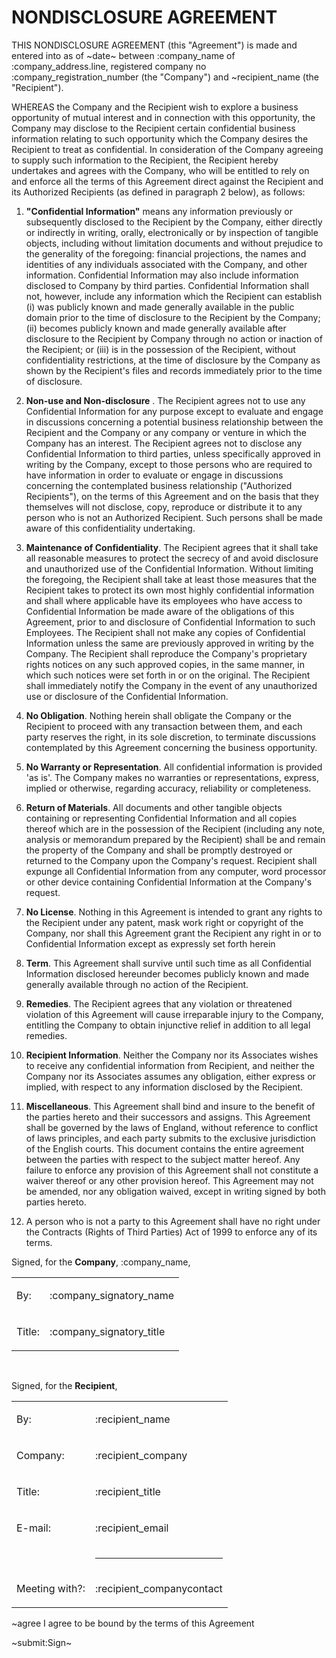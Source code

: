 # NONDISCLOSURE AGREEMENT
THIS NONDISCLOSURE AGREEMENT (this "Agreement") is made and entered into as of ~date~ between :company_name of :company_address.line, registered company no :company_registration_number (the "Company") and ~recipient_name (the "Recipient").

WHEREAS the Company and the Recipient wish to explore a business opportunity of mutual interest and in connection with this opportunity, the Company may disclose to the Recipient certain confidential business information relating to such opportunity which the Company desires the Recipient to treat as confidential.  In consideration of the Company agreeing to supply such information to the Recipient, the Recipient hereby undertakes and agrees with the Company, who will be entitled to rely on and enforce all the terms of this Agreement direct against the Recipient and its Authorized Recipients (as defined in paragraph 2 below), as follows:

1. __"Confidential Information"__ means any information previously or subsequently disclosed to the Recipient by the Company, either directly or indirectly in writing, orally, electronically or by inspection of tangible objects, including without limitation documents and without prejudice to the generality of the foregoing: financial projections, the names and identities of any individuals associated with the Company, and other information.  Confidential Information may also include information disclosed to Company by third parties.  Confidential Information shall not, however, include any information which the Recipient can establish (i) was publicly known and made generally available in the public domain prior to the time of disclosure to the Recipient by the Company; (ii) becomes publicly known and made generally available after disclosure to the Recipient by Company through no action or inaction of the Recipient; or (iii) is in the possession of the Recipient, without confidentiality restrictions, at the time of disclosure by the Company as shown by the Recipient's files and records immediately prior to the time of disclosure.

2. __Non-use and Non-disclosure__ .  The Recipient agrees not to use any Confidential Information for any purpose except to evaluate and engage in discussions concerning a potential business relationship between the Recipient and the Company or any company or venture in which the Company has an interest.  The Recipient agrees not to disclose any Confidential Information to third parties, unless specifically approved in writing by the Company, except to those persons who are required to have information in order to evaluate or engage in discussions concerning the contemplated business relationship ("Authorized Recipients"), on the terms of this Agreement and on the basis that they themselves will not disclose, copy, reproduce or distribute it to any person who is not an Authorized Recipient.  Such persons shall be made aware of this confidentiality undertaking.

3. __Maintenance of Confidentiality__.  The Recipient agrees that it shall take all reasonable measures to protect the secrecy of and avoid disclosure and unauthorized use of the Confidential Information.  Without limiting the foregoing, the Recipient shall take at least those measures that the Recipient takes to protect its own most highly confidential information and shall where applicable have its employees who have access to Confidential Information be made aware of the obligations of this Agreement, prior to and disclosure of Confidential Information to such Employees.  The Recipient shall not make any copies of Confidential Information unless the same are previously approved in writing by the Company.  The Recipient shall reproduce the Company's proprietary rights notices on any such approved copies, in the same manner, in which such notices were set forth in or on the original.  The Recipient shall immediately notify the Company in the event of any unauthorized use or disclosure of the Confidential Information.

4. __No Obligation__.  Nothing herein shall obligate the Company or the Recipient to proceed with any transaction between them, and each party reserves the right, in its sole discretion, to terminate discussions contemplated by this Agreement concerning the business opportunity.

5. __No Warranty or Representation__.  All confidential information is provided 'as is'. The Company makes no warranties or representations, express, implied or otherwise, regarding accuracy, reliability or completeness.

6. __Return of Materials__.  All documents and other tangible objects containing or representing Confidential Information and all copies thereof which are in the possession of the Recipient (including any note, analysis or memorandum prepared by the Recipient) shall be and remain the property of the Company and shall be promptly destroyed or returned to the Company upon the Company's request.  Recipient shall expunge all Confidential Information from any computer, word processor or other device containing Confidential Information at the Company's request.

7. __No License__.  Nothing in this Agreement is intended to grant any rights to the Recipient under any patent, mask work right or copyright of the Company, nor shall this Agreement grant the Recipient any right in or to Confidential Information except as expressly set forth herein

8. __Term__.  This Agreement shall survive until such time as all Confidential Information disclosed hereunder becomes publicly known and made generally available through no action of the Recipient.

9. __Remedies__.  The Recipient agrees that any violation or threatened violation of this Agreement will cause irreparable injury to the Company, entitling the Company to obtain injunctive relief in addition to all legal remedies.

10. __Recipient Information__.  Neither the Company nor its Associates wishes to receive any confidential information from Recipient, and neither the Company nor its Associates assumes any obligation, either express or implied, with respect to any information disclosed by the Recipient.

11. __Miscellaneous__.  This Agreement shall bind and insure to the benefit of the parties hereto and their successors and assigns.  This Agreement shall be governed by the laws of England, without reference to conflict of laws principles, and each party submits to the exclusive jurisdiction of the English courts.  This document contains the entire agreement between the parties with respect to the subject matter hereof.  Any failure to enforce any provision of this Agreement shall not constitute a waiver thereof or any other provision hereof.  This Agreement may not be amended, nor any obligation waived, except in writing signed by both parties hereto.

12. A person who is not a party to this Agreement shall have no right under the Contracts (Rights of Third Parties) Act of 1999 to enforce any of its terms.

Signed, for the __Company__, :company_name, 

<table>
<tr>
<td>

By: 

</td>
<td class="bold">

:company_signatory_name

</td>
</tr>
<tr>
<td>

Title:

</td>
<td class="bold">

:company_signatory_title

</td>
</tr>
</table>

&nbsp;

Signed, for the __Recipient__, 

<table>
<tr>
<td class="recipient-field-label">

By: 

</td>
<td class="bold">

:recipient_name

</td>
</tr>
<tr>
<td class="recipient-field-label">

Company:

</td>
<td class="bold">

:recipient_company

</td>
</tr>
<tr>
<td class="recipient-field-label">

Title:

</td>
<td class="bold">

:recipient_title

</td>
</tr>
<tr>
<td class="recipient-field-label">

E-mail:

</td>
<td class="bold">

:recipient_email

</td>
</tr>
<tr>
<td>
&nbsp;
</td>
<td>
<hr />
</td>
</tr>
<tr>
<td class="recipient-field-label">

Meeting with?:

</td>
<td class="bold">

:recipient_companycontact

</td>
</tr>
</table>

~agree I agree to be bound by the terms of this Agreement

~submit:Sign~